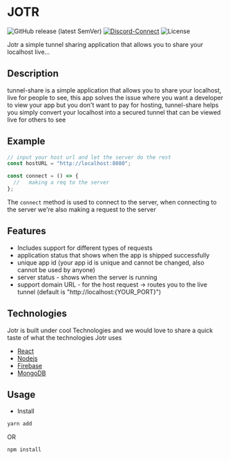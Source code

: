 # JOTR

![GitHub release (latest SemVer)](https://img.shields.io/github/v/release/creative-tutorials/tunnel-sharing) [![Discord-Connect](https://img.shields.io/badge/discord-JoinUs-green?logo=discord&style=plastic)](https://discordapp.com) ![License](https://img.shields.io/github/license/creative-tutorials/tunnel-sharing?color=blue)

Jotr a simple tunnel sharing application that allows you to share your localhost live...

## Description

tunnel-share is a simple application that allows you to share your localhost, live for people to see, this app solves the issue where you want a developer to view your app but you don't want to pay for hosting, tunnel-share helps you simply convert your localhost into a secured tunnel that can be viewed live for others to see

## Example

```javascript
// input your host url and let the server do the rest
const hostURL = "http://localhost:8080";

const connect = () => {
  //   making a req to the server
};
```

The `connect` method is used to connect to the server, when connecting to the server we're also making a request to the server

## Features

- Includes support for different types of requests
- application status that shows when the app is shipped successfully
- unique app id (your app id is unique and cannot be changed, also cannot be used by anyone)
- server status - shows when the server is running
- support domain URL - for the host request -> routes you to the live tunnel (default is "http://localhost:{YOUR_PORT}")

## Technologies

Jotr is built under cool Technologies and we would love to share a quick taste of what the technologies Jotr uses

- [React](https://reactjs.org/)
- [Nodejs](https://nodejs.org/en/)
- [Firebase](https://firebase.google.com/)
- [MongoDB](https://www.mongodb.com)

## Usage

- Install

```bash
yarn add
```

OR

```bash
npm install
```
